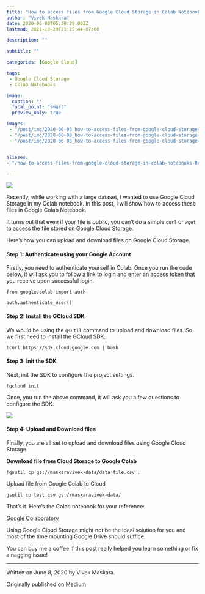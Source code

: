 ```yaml
---
title: "How to access files from Google Cloud Storage in Colab Notebooks"
author: "Vivek Maskara"
date: 2020-06-08T05:38:39.003Z
lastmod: 2021-10-29T21:25:44-07:00

description: ""

subtitle: ""

categories: [Google Cloud]

tags:
 - Google Cloud Storage
 - Colab Notebooks

image:
  caption: ""
  focal_point: "smart"
  preview_only: true

images:
 - "/post/img/2020-06-08_how-to-access-files-from-google-cloud-storage-in-colab-notebooks_0.jpeg"
 - "/post/img/2020-06-08_how-to-access-files-from-google-cloud-storage-in-colab-notebooks_1.png"
 - "/post/img/2020-06-08_how-to-access-files-from-google-cloud-storage-in-colab-notebooks_2.png"


aliases:
- "/how-to-access-files-from-google-cloud-storage-in-colab-notebooks-8edaf9e6c020"

---
```


![](/post/img/2020-06-08_how-to-access-files-from-google-cloud-storage-in-colab-notebooks_0.jpeg#layoutTextWidth)

Recently, while working with a large dataset, I wanted to use Google Cloud Storage in my Colab notebook. In this post, I will show how to access these files in Google Colab Notebook.

It turns out that even if your file is public, you can’t do a simple `curl` or `wget` to access the file stored on Google Cloud Storage.

Here’s how you can upload and download files on Google Cloud Storage.

#### Step 1: Authenticate using your Google Account

Firstly, you need to authenticate yourself in Colab. Once you run the code below, it will ask you to follow a link to login and enter an access token that you receive upon successful login.

```
from google.colab import auth

auth.authenticate_user()
```

#### Step 2: Install the GCloud SDK

We would be using the `gsutil` command to upload and download files. So we first need to install the GCloud SDK.

```
!curl https://sdk.cloud.google.com | bash
```

#### Step 3: Init the SDK

Next, init the SDK to configure the project settings.

```
!gcloud init
```

Once, you run the above command, it will ask you a few questions to configure the SDK.

![](/post/img/2020-06-08_how-to-access-files-from-google-cloud-storage-in-colab-notebooks_1.png#layoutTextWidth)

#### Step 4: Upload and Download files

Finally, you are all set to upload and download files using Google Cloud Storage.

**Download file from Cloud Storage to Google Colab**

```
!gsutil cp gs://maskaravivek-data/data_file.csv .
```

Upload file from Google Colab to Cloud

```
gsutil cp test.csv gs://maskaravivek-data/
```

That’s it. Here’s the Colab notebook for your reference:

[Google Colaboratory](https://colab.research.google.com/drive/1KyySbZO0hjCxQUs3F6pSdE2Ze1PC7OCJ?usp=sharing "https://colab.research.google.com/drive/1KyySbZO0hjCxQUs3F6pSdE2Ze1PC7OCJ?usp=sharing")

Using Google Cloud Storage might not be the ideal solution for you and most of the time mounting Google Drive should suffice.

You can buy me a coffee if this post really helped you learn something or fix a nagging issue!

* * *
Written on June 8, 2020 by Vivek Maskara.

Originally published on [Medium](https://medium.com/@maskaravivek/how-to-access-files-from-google-cloud-storage-in-colab-notebooks-8edaf9e6c020)
